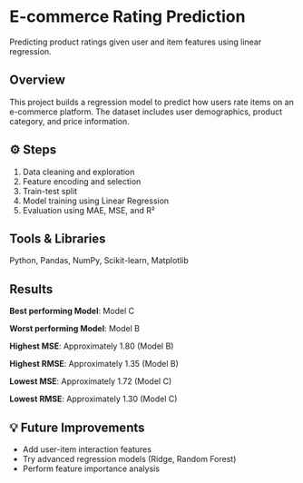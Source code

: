# E-commerce Rating Prediction

Predicting product ratings given user and item features using linear regression.

## Overview
This project builds a regression model to predict how users rate items on an e-commerce platform. The dataset includes user demographics, product category, and price information.

## ⚙️ Steps
1. Data cleaning and exploration
2. Feature encoding and selection
3. Train-test split
4. Model training using Linear Regression
5. Evaluation using MAE, MSE, and R²

## Tools & Libraries
Python, Pandas, NumPy, Scikit-learn, Matplotlib

## Results
**Best performing Model**: Model C

**Worst performing Model**: Model B

**Highest MSE**: Approximately 1.80 (Model B)

**Highest RMSE**: Approximately 1.35 (Model B)

**Lowest MSE**: Approximately 1.72 (Model C)

**Lowest RMSE**: Approximately 1.30 (Model C)

## 💡 Future Improvements
- Add user-item interaction features
- Try advanced regression models (Ridge, Random Forest)
- Perform feature importance analysis
